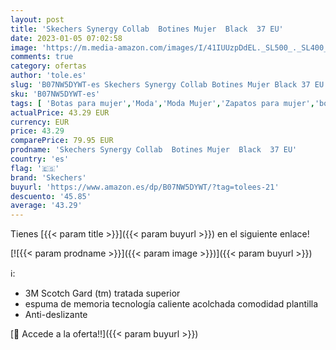 ```yaml
---
layout: post
title: 'Skechers Synergy Collab  Botines Mujer  Black  37 EU'
date: 2023-01-05 07:02:58
image: 'https://m.media-amazon.com/images/I/41IUUzpDdEL._SL500_._SL400_.jpg'
comments: true
category: ofertas
author: 'tole.es'
slug: 'B07NW5DYWT-es Skechers Synergy Collab Botines Mujer Black 37 EU'
sku: 'B07NW5DYWT-es'
tags: [ 'Botas para mujer','Moda','Moda Mujer','Zapatos para mujer','botines','skechers','🇪🇸', ]
actualPrice: 43.29 EUR
currency: EUR
price: 43.29
comparePrice: 79.95 EUR
prodname: 'Skechers Synergy Collab  Botines Mujer  Black  37 EU'
country: 'es'
flag: '🇪🇸'
brand: 'Skechers'
buyurl: 'https://www.amazon.es/dp/B07NW5DYWT/?tag=tolees-21'
descuento: '45.85'
average: '43.29'
---
```


Tienes [{{< param title >}}]({{< param buyurl >}}) en el siguiente enlace!

[![{{< param prodname >}}]({{< param image >}})]({{< param buyurl >}})

ℹ️:

- 3M Scotch Gard (tm) tratada superior
- espuma de memoria tecnología caliente acolchada comodidad plantilla
- Anti-deslizante

[🛒 Accede a la oferta!!]({{< param buyurl >}})
